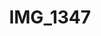 ---
title: IMG_1347
layout: image
categories: [valokuvat]
box-image: valokuvat/IMG_1347-kuutio.jpg
image: valokuvat/IMG_1347.jpg
hide_title_on_box: true
---